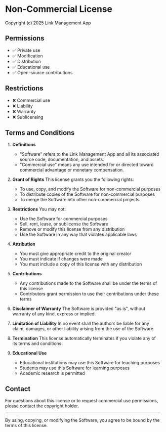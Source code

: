 # Non-Commercial License

Copyright (c) 2025 Link Management App

## Permissions

- ✅ Private use
- ✅ Modification
- ✅ Distribution
- ✅ Educational use
- ✅ Open-source contributions

## Restrictions

- ❌ Commercial use
- ❌ Liability
- ❌ Warranty
- ❌ Sublicensing

## Terms and Conditions

1. **Definitions**
   - "Software" refers to the Link Management App and all its associated source code, documentation, and assets.
   - "Commercial use" means any use intended for or directed toward commercial advantage or monetary compensation.

2. **Grant of Rights**
   This license grants you the following rights:
   - To use, copy, and modify the Software for non-commercial purposes
   - To distribute copies of the Software for non-commercial purposes
   - To merge the Software into other non-commercial projects

3. **Restrictions**
   You may not:
   - Use the Software for commercial purposes
   - Sell, rent, lease, or sublicense the Software
   - Remove or modify this license from any distribution
   - Use the Software in any way that violates applicable laws

4. **Attribution**
   - You must give appropriate credit to the original creator
   - You must indicate if changes were made
   - You must include a copy of this license with any distribution

5. **Contributions**
   - Any contributions made to the Software shall be under the terms of this license
   - Contributors grant permission to use their contributions under these terms

6. **Disclaimer of Warranty**
   The Software is provided "as is", without warranty of any kind, express or implied.

7. **Limitation of Liability**
   In no event shall the authors be liable for any claim, damages, or other liability arising from the use of the Software.

8. **Termination**
   This license automatically terminates if you violate any of its terms and conditions.

9. **Educational Use**
   - Educational institutions may use this Software for teaching purposes
   - Students may use this Software for learning purposes
   - Academic research is permitted

## Contact

For questions about this license or to request commercial use permissions, please contact the copyright holder.

---

By using, copying, or modifying the Software, you agree to be bound by the terms of this license.